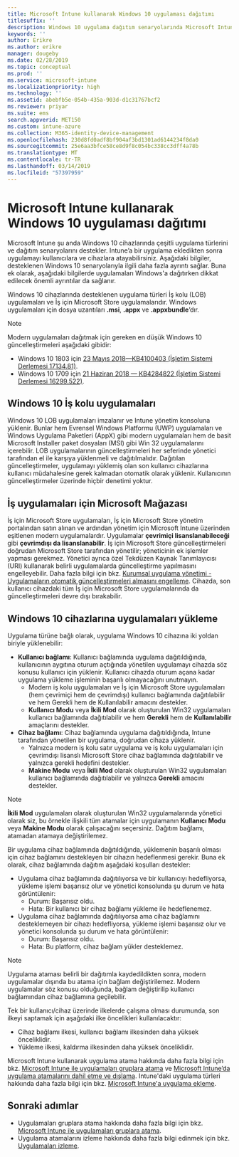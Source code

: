 ```yaml
---
title: Microsoft Intune kullanarak Windows 10 uygulaması dağıtımı
titlesuffix: ''
description: Windows 10 uygulama dağıtım senaryolarında Microsoft Intune kullanılabilir hakkında bilgi edinin.
keywords: ''
author: Erikre
ms.author: erikre
manager: dougeby
ms.date: 02/28/2019
ms.topic: conceptual
ms.prod: ''
ms.service: microsoft-intune
ms.localizationpriority: high
ms.technology: ''
ms.assetid: abebfb5e-054b-435a-903d-d1c31767bcf2
ms.reviewer: priyar
ms.suite: ems
search.appverid: MET150
ms.custom: intune-azure
ms.collection: M365-identity-device-management
ms.openlocfilehash: 230d8fd0adf8bf904af3bd1301ad6144234f8da0
ms.sourcegitcommit: 25e6aa3bfce58ce8d9f8c054bc338cc3dff4a78b
ms.translationtype: MT
ms.contentlocale: tr-TR
ms.lasthandoff: 03/14/2019
ms.locfileid: "57397959"
---
```

# <a name="windows-10-app-deployment-using-microsoft-intune"></a>Microsoft Intune kullanarak Windows 10 uygulaması dağıtımı 

Microsoft Intune şu anda Windows 10 cihazlarında çeşitli uygulama türlerini ve dağıtım senaryolarını destekler. Intune’a bir uygulama ekledikten sonra uygulamayı kullanıcılara ve cihazlara atayabilirsiniz. Aşağıdaki bilgiler, desteklenen Windows 10 senaryolarıyla ilgili daha fazla ayrıntı sağlar. Buna ek olarak, aşağıdaki bilgilerde uygulamaları Windows'a dağıtırken dikkat edilecek önemli ayrıntılar da sağlanır. 

Windows 10 cihazlarında desteklenen uygulama türleri İş kolu (LOB) uygulamaları ve İş için Microsoft Store uygulamalarıdır. Windows uygulamaları için dosya uzantıları **.msi**, **.appx** ve **.appxbundle**’dır.  

> [!Note]
> Modern uygulamaları dağıtmak için gereken en düşük Windows 10 güncelleştirmeleri aşağıdaki gibidir:
> - Windows 10 1803 için [23 Mayıs 2018—KB4100403 (İşletim Sistemi Derlemesi 17134.81)](https://support.microsoft.com/help/4100403/windows-10-update-kb4100403).
> - Windows 10 1709 için [21 Haziran 2018 — KB4284822 (İşletim Sistemi Derlemesi 16299.522)](https://support.microsoft.com/help/4284822).

## <a name="windows-10-line-of-business-apps"></a>Windows 10 İş kolu uygulamaları

Windows 10 LOB uygulamaları imzalanır ve Intune yönetim konsoluna yüklenir. Bunlar hem Evrensel Windows Platformu (UWP) uygulamaları ve Windows Uygulama Paketleri (AppX) gibi modern uygulamaları hem de basit Microsoft Installer paket dosyaları (MSI) gibi Win 32 uygulamalarını içerebilir. LOB uygulamalarının güncelleştirmeleri her seferinde yönetici tarafından el ile karşıya yüklenmeli ve dağıtılmalıdır. Dağıtılan güncelleştirmeler, uygulamayı yüklemiş olan son kullanıcı cihazlarına kullanıcı müdahalesine gerek kalmadan otomatik olarak yüklenir. Kullanıcının güncelleştirmeler üzerinde hiçbir denetimi yoktur. 

## <a name="microsoft-store-for-business-apps"></a>İş uygulamaları için Microsoft Mağazası

İş için Microsoft Store uygulamaları, İş için Microsoft Store yönetim portalından satın alınan ve ardından yönetim için Microsoft Intune üzerinden eşitlenen modern uygulamalardır. Uygulamalar **çevrimiçi lisanslanabileceği** gibi **çevrimdışı da lisanslanabilir**. İş için Microsoft Store güncelleştirmeleri doğrudan Microsoft Store tarafından yönetilir; yöneticinin ek işlemler yapması gerekmez. Yönetici ayrıca özel Tekdüzen Kaynak Tanımlayıcısı (URI) kullanarak belirli uygulamalarda güncelleştirme yapılmasını engelleyebilir. Daha fazla bilgi için bkz. [Kurumsal uygulama yönetimi - Uygulamaların otomatik güncelleştirmeleri almasını engelleme](https://docs.microsoft.com/windows/client-management/mdm/enterprise-app-management#prevent-app-from-automatic-updates). Cihazda, son kullanıcı cihazdaki tüm İş için Microsoft Store uygulamalarında da güncelleştirmeleri devre dışı bırakabilir. 

## <a name="installing-apps-on-windows-10-devices"></a>Windows 10 cihazlarına uygulamaları yükleme
Uygulama türüne bağlı olarak, uygulama Windows 10 cihazına iki yoldan biriyle yüklenebilir:

- **Kullanıcı bağlamı**: Kullanıcı bağlamında uygulama dağıtıldığında, kullanıcının aygıtına oturum açtığında yönetilen uygulamayı cihazda söz konusu kullanıcı için yüklenir. Kullanıcı cihazda oturum açana kadar uygulama yükleme işleminin başarılı olmayacağını unutmayın. 
    - Modern iş kolu uygulamaları ve İş için Microsoft Store uygulamaları (hem çevrimiçi hem de çevrimdışı) kullanıcı bağlamında dağıtılabilir ve hem Gerekli hem de Kullanılabilir amacını destekler.
    - **Kullanıcı Modu** veya **İkili Mod** olarak oluşturulan Win32 uygulamaları kullanıcı bağlamında dağıtılabilir ve hem **Gerekli** hem de **Kullanılabilir** amaçlarını destekler. 
- **Cihaz bağlamı**: Cihaz bağlamında uygulama dağıtıldığında, Intune tarafından yönetilen bir uygulama, doğrudan cihaza yüklenir.
    - Yalnızca modern iş kolu satır uygulama ve iş kolu uygulamaları için çevrimdışı lisanslı Microsoft Store cihaz bağlamında dağıtılabilir ve yalnızca gerekli hedefini destekler.
    - **Makine Modu** veya **İkili Mod** olarak oluşturulan Win32 uygulamaları kullanıcı bağlamında dağıtılabilir ve yalnızca **Gerekli** amacını destekler.

> [!NOTE]
> **İkili Mod** uygulamaları olarak oluşturulan Win32 uygulamalarında yönetici olarak siz, bu örnekle ilişkili tüm atamalar için uygulamanın **Kullanıcı Modu** veya **Makine Modu** olarak çalışacağını seçersiniz. Dağıtım bağlamı, atamadan atamaya değiştirilemez.  

Bir uygulama cihaz bağlamında dağıtıldığında, yüklemenin başarılı olması için cihaz bağlamını destekleyen bir cihazın hedeflenmesi gerekir. Buna ek olarak, cihaz bağlamında dağıtım aşağıdaki koşulları destekler:
- Uygulama cihaz bağlamında dağıtılıyorsa ve bir kullanıcıyı hedefliyorsa, yükleme işlemi başarısız olur ve yönetici konsolunda şu durum ve hata görüntülenir:
    - Durum: Başarısız oldu.
    - Hata: Bir kullanıcı bir cihaz bağlamı yükleme ile hedeflenemez.
- Uygulama cihaz bağlamında dağıtılıyorsa ama cihaz bağlamını desteklemeyen bir cihazı hedefliyorsa, yükleme işlemi başarısız olur ve yönetici konsolunda şu durum ve hata görüntülenir:
    - Durum: Başarısız oldu.
    - Hata: Bu platform, cihaz bağlam yükler desteklemez. 

> [!Note]
> Uygulama ataması belirli bir dağıtımla kaydedildikten sonra, modern uygulamalar dışında bu atama için bağlam değiştirilemez. Modern uygulamalar söz konusu olduğunda, bağlam değiştirilip kullanıcı bağlamından cihaz bağlamına geçilebilir. 

Tek bir kullanıcı/cihaz üzerinde ilkelerde çalışma olması durumunda, son ilkeyi saptamak için aşağıdaki ilke öncelikleri kullanılacaktır:
- Cihaz bağlamı ilkesi, kullanıcı bağlamı ilkesinden daha yüksek önceliklidir. 
- Yükleme ilkesi, kaldırma ilkesinden daha yüksek önceliklidir.

Microsoft Intune kullanarak uygulama atama hakkında daha fazla bilgi için bkz. [Microsoft Intune ile uygulamaları gruplara atama](apps-deploy.md) ve [Microsoft Intune’da uygulama atamalarını dahil etme ve dışlama](apps-inc-exl-assignments.md). Intune'daki uygulama türleri hakkında daha fazla bilgi için bkz. [Microsoft Intune'a uygulama ekleme](apps-add.md).

## <a name="next-steps"></a>Sonraki adımlar

- Uygulamaları gruplara atama hakkında daha fazla bilgi için bkz. [Microsoft Intune ile uygulamaları gruplara atama](apps-deploy.md).
- Uygulama atamalarını izleme hakkında daha fazla bilgi edinmek için bkz. [Uygulamaları izleme](apps-monitor.md).
